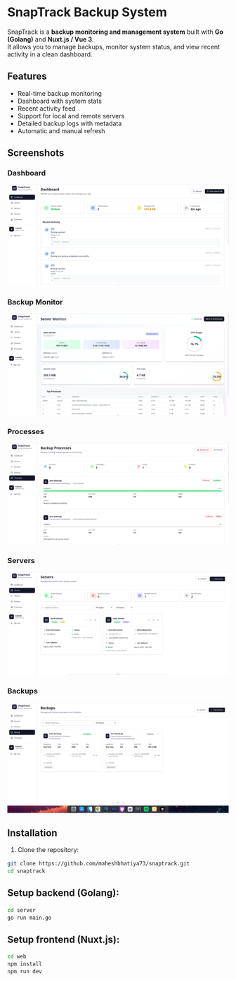 # SnapTrack Backup System

SnapTrack is a **backup monitoring and management system** built with **Go (Golang)** and **Nuxt.js / Vue 3**.  
It allows you to manage backups, monitor system status, and view recent activity in a clean dashboard.

## Features

- Real-time backup monitoring
- Dashboard with system stats
- Recent activity feed
- Support for local and remote servers
- Detailed backup logs with metadata
- Automatic and manual refresh

## Screenshots

### Dashboard
![Dashboard](screenshots/dashboard.png)

### Backup Monitor
![Monitor](screenshots/monitor.png)

### Processes
![Processes](screenshots/processes.png)

### Servers
![Servers](screenshots/servers.png)

### Backups
![Backups](screenshots/backups.png)

## Installation

1. Clone the repository:
```bash
git clone https://github.com/maheshbhatiya73/snaptrack.git
cd snaptrack
```

## Setup backend (Golang):
```bash
cd server
go run main.go
```

## Setup frontend (Nuxt.js):
```bash
cd web
npm install
npm run dev
```